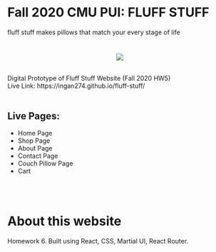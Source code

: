 # Fall 2020 CMU PUI: FLUFF STUFF
fluff stuff makes pillows that match your every stage of life

# 
<p align="center">
<img src="https://media.giphy.com/media/3ohhwywk40IjttKOvS/giphy.gif">
</p>
<br>
Digital Prototype of Fluff Stuff Website (Fall 2020 HW5)
<br>
Live Link: https://ingan274.github.io/fluff-stuff/
<br>
<br>

## Live Pages:
<ul>
  <li> Home Page </li>
  <li> Shop Page </li>
  <li> About Page </li>
  <li> Contact Page </li>
  <li> Couch Pillow Page </li>
  <li> Cart </li>
</ul>

<br>
<br>

# About this website
Homework 6. Built using React, CSS, Martial UI, React Router.
